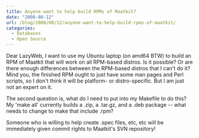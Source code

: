 ```yaml
---
title: Anyone want to help build RPMs of Maatkit?
date: "2008-08-12"
url: /blog/2008/08/12/anyone-want-to-help-build-rpms-of-maatkit/
categories:
  - Databases
  - Open Source
---
```

Dear LazyWeb, I want to use my Ubuntu laptop (on amd64 BTW) to build an RPM of Maatkit that will work on all RPM-based distros. Is it possible? Or are there enough differences between the RPM-based distros that I can't do it? Mind you, the finished RPM ought to just have some man pages and Perl scripts, so I don't think it will be platform- or distro-specific. But I am just not an expert on it.

The second question is, what do I need to put into my Makefile to do this? My 'make all' currently builds a .zip, a .tar.gz, and a .deb package -- what needs to change to make that include .rpm?

Someone who is willing to help create .spec files, etc, etc will be immediately given commit rights to Maatkit's SVN repository!


